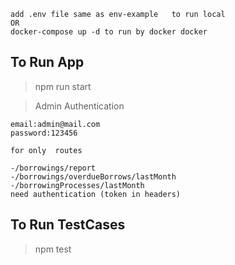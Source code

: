 
```tsx
add .env file same as env-example   to run local
OR
docker-compose up -d to run by docker docker 

```
## To Run App
> npm run start
  

> Admin Authentication
```tsx
email:admin@mail.com
password:123456

for only  routes 

-/borrowings/report
-/borrowings/overdueBorrows/lastMonth
-/borrowingProcesses/lastMonth
need authentication (token in headers)
```
## To Run TestCases
> npm test
 



